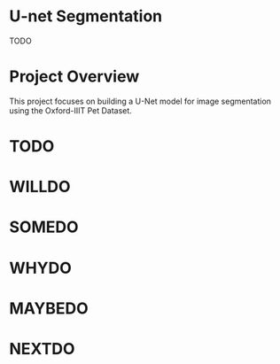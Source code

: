 # U-net Segmentation

TODO

# Project Overview
This project focuses on building a U-Net model for image segmentation using the Oxford-IIIT Pet Dataset. 

# TODO

# WILLDO

# SOMEDO

# WHYDO

# MAYBEDO

# NEXTDO